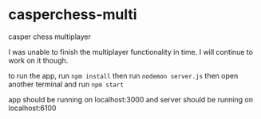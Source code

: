 # casperchess-multi
 casper chess multiplayer
 
 I was unable to finish the multiplayer functionality in time. I will continue to work on it though.
 
 to run the app, run ```npm install```
 then run ```nodemon server.js```
 then open another terminal and run ```npm start```
 
 app should be running on localhost:3000 and server should be running on localhost:6100
